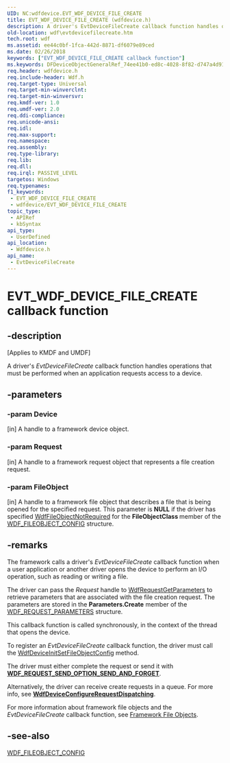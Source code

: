```yaml
---
UID: NC:wdfdevice.EVT_WDF_DEVICE_FILE_CREATE
title: EVT_WDF_DEVICE_FILE_CREATE (wdfdevice.h)
description: A driver's EvtDeviceFileCreate callback function handles operations that must be performed when an application requests access to a device.
old-location: wdf\evtdevicefilecreate.htm
tech.root: wdf
ms.assetid: ee44c0bf-1fca-442d-8871-df6079e89ced
ms.date: 02/26/2018
keywords: ["EVT_WDF_DEVICE_FILE_CREATE callback function"]
ms.keywords: DFDeviceObjectGeneralRef_74ee41b0-ed8c-4028-8f82-d747a4d916bb.xml, EVT_WDF_DEVICE_FILE_CREATE, EVT_WDF_DEVICE_FILE_CREATE callback, EvtDeviceFileCreate, EvtDeviceFileCreate callback function, kmdf.evtdevicefilecreate, wdf.evtdevicefilecreate, wdfdevice/EvtDeviceFileCreate
req.header: wdfdevice.h
req.include-header: Wdf.h
req.target-type: Universal
req.target-min-winverclnt: 
req.target-min-winversvr: 
req.kmdf-ver: 1.0
req.umdf-ver: 2.0
req.ddi-compliance: 
req.unicode-ansi: 
req.idl: 
req.max-support: 
req.namespace: 
req.assembly: 
req.type-library: 
req.lib: 
req.dll: 
req.irql: PASSIVE_LEVEL
targetos: Windows
req.typenames: 
f1_keywords:
 - EVT_WDF_DEVICE_FILE_CREATE
 - wdfdevice/EVT_WDF_DEVICE_FILE_CREATE
topic_type:
 - APIRef
 - kbSyntax
api_type:
 - UserDefined
api_location:
 - Wdfdevice.h
api_name:
 - EvtDeviceFileCreate
---
```


# EVT_WDF_DEVICE_FILE_CREATE callback function


## -description

<p class="CCE_Message">[Applies to KMDF and UMDF]</p>

A driver's <i>EvtDeviceFileCreate</i> callback function handles operations that must be performed when an application requests access to a device.

## -parameters

### -param Device 

[in]
A handle to a framework device object.

### -param Request 

[in]
A handle to a framework request object that represents a file creation request.

### -param FileObject 

[in]
A handle to a framework file object that describes a file that is being opened for the specified request. This parameter is <b>NULL</b> if the driver has specified <a href="https://docs.microsoft.com/windows-hardware/drivers/ddi/wdfdevice/ne-wdfdevice-_wdf_fileobject_class">WdfFileObjectNotRequired</a> for the <b>FileObjectClass </b>member of the <a href="https://docs.microsoft.com/windows-hardware/drivers/ddi/wdfdevice/ns-wdfdevice-_wdf_fileobject_config">WDF_FILEOBJECT_CONFIG</a> structure.

## -remarks

The framework calls a driver's <i>EvtDeviceFileCreate</i> callback function when a user application or another driver opens the device to perform an I/O operation, such as reading or writing a file. 

The driver can pass the <i>Request</i> handle to <a href="https://docs.microsoft.com/windows-hardware/drivers/ddi/wdfrequest/nf-wdfrequest-wdfrequestgetparameters">WdfRequestGetParameters</a> to retrieve parameters that are associated with the file creation request. The parameters are stored in the <b>Parameters.Create</b> member of the <a href="https://docs.microsoft.com/windows-hardware/drivers/ddi/wdfrequest/ns-wdfrequest-_wdf_request_parameters">WDF_REQUEST_PARAMETERS</a> structure. 

This callback function is called synchronously, in the context of the thread that opens the device. 

To register an <i>EvtDeviceFileCreate</i> callback function, the driver must call the <a href="https://docs.microsoft.com/windows-hardware/drivers/ddi/wdfdevice/nf-wdfdevice-wdfdeviceinitsetfileobjectconfig">WdfDeviceInitSetFileObjectConfig</a> method.

The driver must either complete the request or send it with [**WDF_REQUEST_SEND_OPTION_SEND_AND_FORGET**](https://docs.microsoft.com/windows-hardware/drivers/ddi/wdfrequest/ne-wdfrequest-_wdf_request_send_options_flags).

Alternatively, the driver can receive create requests in a queue. For more info, see [**WdfDeviceConfigureRequestDispatching**](https://docs.microsoft.com/windows-hardware/drivers/ddi/wdfdevice/nf-wdfdevice-wdfdeviceconfigurerequestdispatching).

For more information about framework file objects and the <i>EvtDeviceFileCreate</i> callback function, see <a href="https://docs.microsoft.com/windows-hardware/drivers/wdf/framework-file-objects">Framework File Objects</a>.

## -see-also

<a href="https://docs.microsoft.com/windows-hardware/drivers/ddi/wdfdevice/ns-wdfdevice-_wdf_fileobject_config">WDF_FILEOBJECT_CONFIG</a>

